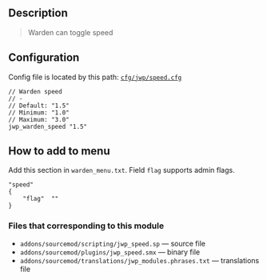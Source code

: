 ## Description
>Warden can toggle speed

## Configuration
Config file is located by this path:
[`cfg/jwp/speed.cfg`](https://github.com/TiBarification/Jail-Warden-Pro/blob/master/cfg/jwp/speed.cfg)
```
// Warden speed
// -
// Default: "1.5"
// Minimum: "1.0"
// Maximum: "3.0"
jwp_warden_speed "1.5"
```

## How to add to menu
Add this section in `warden_menu.txt`. Field `flag` supports admin flags.
```
"speed"
{
	"flag"	""
}
```

### Files that corresponding to this module
- `addons/sourcemod/scripting/jwp_speed.sp` — source file
- `addons/sourcemod/plugins/jwp_speed.smx` — binary file
- `addons/sourcemod/translations/jwp_modules.phrases.txt` — translations file